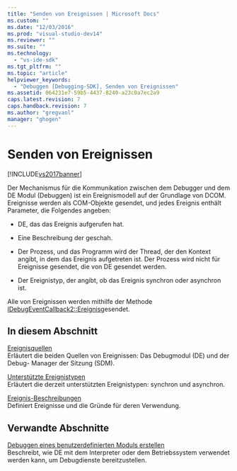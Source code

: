 ```yaml
---
title: "Senden von Ereignissen | Microsoft Docs"
ms.custom: ""
ms.date: "12/03/2016"
ms.prod: "visual-studio-dev14"
ms.reviewer: ""
ms.suite: ""
ms.technology: 
  - "vs-ide-sdk"
ms.tgt_pltfrm: ""
ms.topic: "article"
helpviewer_keywords: 
  - "Debuggen [Debugging-SDK], Senden von Ereignissen"
ms.assetid: 064231e7-59b5-4437-8240-a23c0a7ec2a9
caps.latest.revision: 7
caps.handback.revision: 7
ms.author: "gregvanl"
manager: "ghogen"
---
```

# Senden von Ereignissen
[!INCLUDE[vs2017banner](../../code-quality/includes/vs2017banner.md)]

Der Mechanismus für die Kommunikation zwischen dem Debugger und dem DE Modul \(Debuggen\) ist ein Ereignismodell auf der Grundlage von DCOM.  Ereignisse werden als COM\-Objekte gesendet, und jedes Ereignis enthält Parameter, die Folgendes angeben:  
  
-   DE, das das Ereignis aufgerufen hat.  
  
-   Eine Beschreibung der geschah.  
  
-   Der Prozess, und das Programm wird der Thread, der den Kontext angibt, in dem das Ereignis aufgetreten ist.  Der Prozess wird nicht für Ereignisse gesendet, die von DE gesendet werden.  
  
-   Der Ereignistyp, der angibt, ob das Ereignis synchron oder asynchron ist.  
  
 Alle von Ereignissen werden mithilfe der Methode [IDebugEventCallback2::Ereignis](../../extensibility/debugger/reference/idebugeventcallback2-event.md)gesendet.  
  
## In diesem Abschnitt  
 [Ereignisquellen](../../extensibility/debugger/event-sources-visual-studio-sdk.md)  
 Erläutert die beiden Quellen von Ereignissen: Das Debugmodul \(DE\) und der Debug\- Manager der Sitzung \(SDM\).  
  
 [Unterstützte Ereignistypen](../../extensibility/debugger/supported-event-types.md)  
 Erläutert die derzeit unterstützten Ereignistypen: synchron und asynchron.  
  
 [Ereignis\-Beschreibungen](../../extensibility/debugger/event-descriptions.md)  
 Definiert Ereignisse und die Gründe für deren Verwendung.  
  
## Verwandte Abschnitte  
 [Debuggen eines benutzerdefinierten Moduls erstellen](../../extensibility/debugger/creating-a-custom-debug-engine.md)  
 Beschreibt, wie DE mit dem Interpreter oder dem Betriebssystem verwendet werden kann, um Debugdienste bereitzustellen.